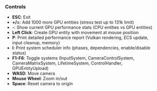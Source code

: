 ### Controls
- **ESC**: Exit
- **+/=**: Add 1000 more GPU entities (stress test up to 131k limit)
- **-**: Show current GPU performance stats (CPU entities vs GPU entities)
- **Left Click**: Create GPU entity with movement at mouse position
- **P**: Print detailed performance report (Vulkan rendering, ECS update, input cleanup, memory)
- **I**: Print system scheduler info (phases, dependencies, enable/disable status)
- **F1-F6**: Toggle systems (InputSystem, CameraControlSystem, CameraMatrixSystem, LifetimeSystem, ControlHandler, GPUEntityUpload)
- **WASD**: Move camera
- **Mouse Wheel**: Zoom in/out
- **Space**: Reset camera to origin